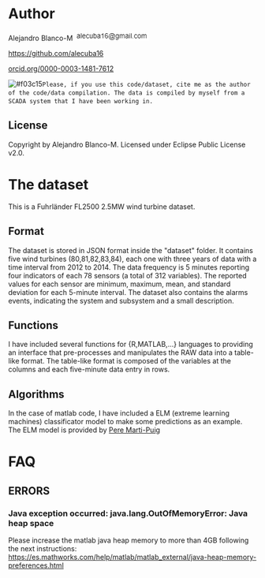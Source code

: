 # Author
Alejandro Blanco-M ![email](https://raw.githubusercontent.com/alecuba16/profile/main/email.jpg)

<https://github.com/alecuba16>

[orcid.org/0000-0003-1481-7612](https://orcid.org/0000-0003-1481-7612)


![#f03c15](https://via.placeholder.com/15/f03c15/000000?text=+)`Please, if you use this code/dataset, cite me as the author of the code/data compilation. The data is compiled by myself from a SCADA system that I have been working in.`

## License
Copyright by Alejandro Blanco-M. Licensed under Eclipse Public License v2.0.

# The dataset
This is a Fuhrländer FL2500 2.5MW wind turbine dataset.

## Format
The dataset is stored in JSON format inside the "dataset" folder. It contains five wind turbines (80,81,82,83,84), each one with three years of data with a time interval from 2012 to 2014. The data frequency is 5 minutes reporting four indicators of each 78 sensors (a total of 312 variables). The reported values for each sensor are minimum, maximum, mean, and standard deviation for each 5-minute interval. The dataset also contains the alarms events, indicating the system and subsystem and a small description.

## Functions
I have included several functions for {R,MATLAB,...} languages to providing an interface that pre-processes and manipulates the RAW data into a table-like format.
The table-like format is composed of the variables at the columns and each five-minute data entry in rows. 


## Algorithms
In the case of matlab code, I have included a ELM (extreme learning machines) classificator model to make some predictions as an example. The ELM model is provided by [‪Pere Marti-Puig](https://orcid.org/0000-0001-6582-4551)

# FAQ
## ERRORS
### Java exception occurred: java.lang.OutOfMemoryError: Java heap space
Please increase the matlab java heap memory to more than 4GB following the next instructions:
https://es.mathworks.com/help/matlab/matlab_external/java-heap-memory-preferences.html
